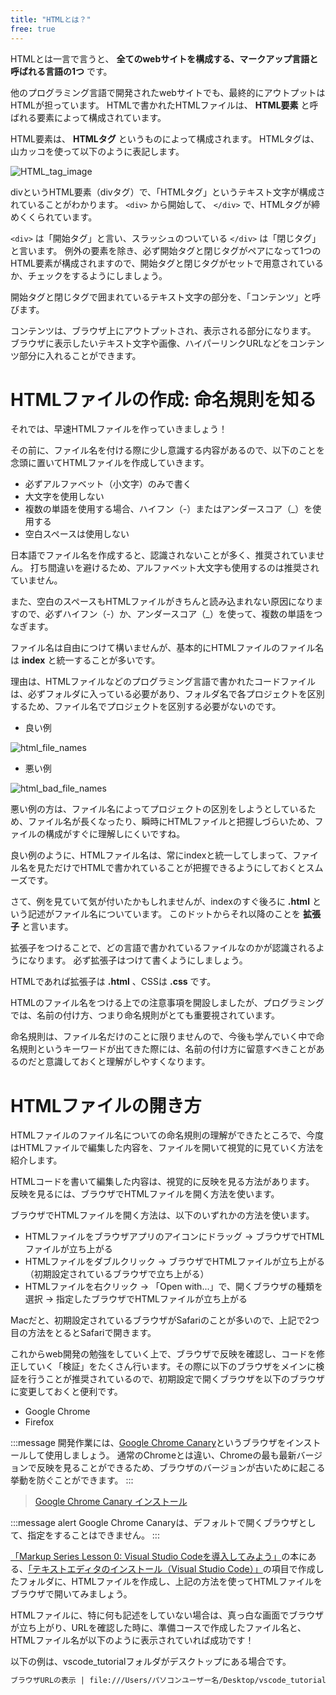 ```yaml
---
title: "HTMLとは？"
free: true
---
```


HTMLとは一言で言うと、 **全てのwebサイトを構成する、マークアップ言語と呼ばれる言語の1つ** です。

他のプログラミング言語で開発されたwebサイトでも、最終的にアウトプットはHTMLが担っています。
HTMLで書かれたHTMLファイルは、 **HTML要素** と呼ばれる要素によって構成されています。

HTML要素は、 **HTMLタグ** というものによって構成されます。
HTMLタグは、山カッコを使って以下のように表記します。

![HTML_tag_image](https://storage.googleapis.com/zenn-user-upload/86jn58g4all8okzlkvwdnxabn5s3)

divというHTML要素（divタグ）で、「HTMLタグ」というテキスト文字が構成されていることがわかります。
 `<div>` から開始して、 `</div>` で、HTMLタグが締めくくられています。

 `<div>` は「開始タグ」と言い、スラッシュのついている `</div>` は「閉じタグ」と言います。
例外の要素を除き、必ず開始タグと閉じタグがペアになって1つのHTML要素が構成されますので、開始タグと閉じタグがセットで用意されているか、チェックをするようにしましょう。

開始タグと閉じタグで囲まれているテキスト文字の部分を、「コンテンツ」と呼びます。

コンテンツは、ブラウザ上にアウトプットされ、表示される部分になります。
ブラウザに表示したいテキスト文字や画像、ハイパーリンクURLなどをコンテンツ部分に入れることができます。

# HTMLファイルの作成: 命名規則を知る

それでは、早速HTMLファイルを作っていきましょう！

その前に、ファイル名を付ける際に少し意識する内容があるので、以下のことを念頭に置いてHTMLファイルを作成していきます。

* 必ずアルファベット（小文字）のみで書く
* 大文字を使用しない
* 複数の単語を使用する場合、ハイフン（-）またはアンダースコア（_）を使用する
* 空白スペースは使用しない

日本語でファイル名を作成すると、認識されないことが多く、推奨されていません。
打ち間違いを避けるため、アルファベット大文字も使用するのは推奨されていません。

また、空白のスペースもHTMLファイルがきちんと読み込まれない原因になりますので、必ずハイフン（-）か、アンダースコア（_）を使って、複数の単語をつなぎます。

ファイル名は自由につけて構いませんが、基本的にHTMLファイルのファイル名は **index** と統一することが多いです。

理由は、HTMLファイルなどのプログラミング言語で書かれたコードファイルは、必ずフォルダに入っている必要があり、フォルダ名で各プロジェクトを区別するため、ファイル名でプロジェクトを区別する必要がないのです。

* 良い例

![html_file_names](https://storage.googleapis.com/zenn-user-upload/2jxpg6jumwzi94zpoj6ic8j11w2b)

* 悪い例

![html_bad_file_names](https://storage.googleapis.com/zenn-user-upload/qoz6pdda7vg33ateg89pgrh4yn7t)

悪い例の方は、ファイル名によってプロジェクトの区別をしようとしているため、ファイル名が長くなったり、瞬時にHTMLファイルと把握しづらいため、ファイルの構成がすぐに理解しにくいですね。

良い例のように、HTMLファイル名は、常にindexと統一してしまって、ファイル名を見ただけでHTMLで書かれていることが把握できるようにしておくとスムーズです。

さて、例を見ていて気が付いたかもしれませんが、indexのすぐ後ろに **.html** という記述がファイル名についています。
このドットからそれ以降のことを **拡張子** と言います。

拡張子をつけることで、どの言語で書かれているファイルなのかが認識されるようになります。
必ず拡張子はつけて書くようにしましょう。

HTMLであれば拡張子は **.html** 、CSSは **.css** です。

HTMLのファイル名をつける上での注意事項を開設しましたが、プログラミングでは、名前の付け方、つまり命名規則がとても重要視されています。

命名規則は、ファイル名だけのことに限りませんので、今後も学んでいく中で命名規則というキーワードが出てきた際には、名前の付け方に留意すべきことがあるのだと意識しておくと理解がしやすくなります。

# HTMLファイルの開き方

HTMLファイルのファイル名についての命名規則の理解ができたところで、今度はHTMLファイルで編集した内容を、ファイルを開いて視覚的に見ていく方法を紹介します。

HTMLコードを書いて編集した内容は、視覚的に反映を見る方法があります。
反映を見るには、ブラウザでHTMLファイルを開く方法を使います。

ブラウザでHTMLファイルを開く方法は、以下のいずれかの方法を使います。

* HTMLファイルをブラウザアプリのアイコンにドラッグ → ブラウザでHTMLファイルが立ち上がる
* HTMLファイルをダブルクリック → ブラウザでHTMLファイルが立ち上がる（初期設定されているブラウザで立ち上がる）
* HTMLファイルを右クリック → 「Open with...」で、開くブラウザの種類を選択 → 指定したブラウザでHTMLファイルが立ち上がる

Macだと、初期設定されているブラウザがSafariのことが多いので、上記で2つ目の方法をとるとSafariで開きます。

これからweb開発の勉強をしていく上で、ブラウザで反映を確認し、コードを修正していく「検証」をたくさん行います。その際に以下のブラウザをメインに検証を行うことが推奨されているので、初期設定で開くブラウザを以下のブラウザに変更しておくと便利です。

* Google Chrome
* Firefox

:::message
開発作業には、[Google Chrome Canary](https://www.google.com/chrome/canary/)というブラウザをインストールして使用しましょう。
通常のChromeとは違い、Chromeの最も最新バージョンで反映を見ることができるため、ブラウザのバージョンが古いために起こる挙動を防ぐことができます。
:::

> [Google Chrome Canary インストール](https://www.google.com/chrome/canary/)

:::message alert
Google Chrome Canaryは、デフォルトで開くブラウザとして、指定をすることはできません。
:::

[「Markup Series Lesson 0:  Visual Studio Codeを導入してみよう」]()の本にある、[「テキストエディタのインストール（Visual Studio Code）」]()の項目で作成したフォルダに、HTMLファイルを作成し、上記の方法を使ってHTMLファイルをブラウザで開いてみましょう。

HTMLファイルに、特に何も記述をしていない場合は、真っ白な画面でブラウザが立ち上がり、URLを確認した時に、準備コースで作成したファイル名と、HTMLファイル名が以下のように表示されていれば成功です！

以下の例は、vscode_tutorialフォルダがデスクトップにある場合です。

```html
ブラウザURLの表示 | file:///Users/パソコンユーザー名/Desktop/vscode_tutorial/index.html
```
